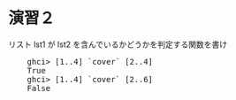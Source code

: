 演習２
======

リスト lst1 が lst2 を含んでいるかどうかを判定する関数を書け

<pre class="brush: plain">
    ghci> [1..4] `cover` [2..4]
    True
    ghci> [1..4] `cover` [2..6]
    False
</pre>